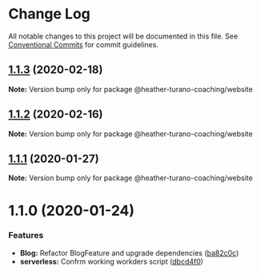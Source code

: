 # Change Log

All notable changes to this project will be documented in this file.
See [Conventional Commits](https://conventionalcommits.org) for commit guidelines.

## [1.1.3](https://gitlab.com/imaginedelements/heather-turano-coaching/live-life-mindful/compare/@heather-turano-coaching/website@1.1.2...@heather-turano-coaching/website@1.1.3) (2020-02-18)

**Note:** Version bump only for package @heather-turano-coaching/website





## [1.1.2](https://gitlab.com/imaginedelements/heather-turano-coaching/live-life-mindful/compare/@heather-turano-coaching/website@1.1.0...@heather-turano-coaching/website@1.1.2) (2020-02-16)

**Note:** Version bump only for package @heather-turano-coaching/website





## [1.1.1](https://gitlab.com/imaginedelements/heather-turano-coaching/live-life-mindful/compare/@heather-turano-coaching/website@1.1.0...@heather-turano-coaching/website@1.1.1) (2020-01-27)

**Note:** Version bump only for package @heather-turano-coaching/website





# 1.1.0 (2020-01-24)


### Features

* **Blog:** Refactor BlogFeature and upgrade dependencies ([ba82c0c](https://gitlab.com/imaginedelements/heather-turano-coaching/live-life-mindful/commit/ba82c0c6ad80b2ef3fc84cae678bc3283e382b39))
* **serverless:** Confrm working workders script ([dbcd4f0](https://gitlab.com/imaginedelements/heather-turano-coaching/live-life-mindful/commit/dbcd4f008a85110702785213799510711d5919bf))
